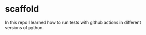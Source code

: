 # scaffold

In this repo I learned how to run tests with github actions in different versions of python.
